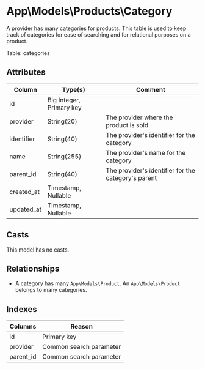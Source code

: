 # App\Models\Products\Category

A provider has many categories for products. This table is used to keep track of categories for ease of searching and for relational purposes on a product.

Table: categories

## Attributes
| Column     | Type(s)                  | Comment                                             |
| ---------- | ------------------------ | --------------------------------------------------- |
| id         | Big Integer, Primary key |
| provider   | String(20)               | The provider where the product is sold              |
| identifier | String(40)               | The provider's identifier for the category          |
| name       | String(255)              | The provider's name for the category                |
| parent_id  | String(40)               | The provider's identifier for the category's parent |
| created_at | Timestamp, Nullable      |
| updated_at | Timestamp, Nullable      |

## Casts
This model has no casts.

## Relationships
- A category has many `App\Models\Product`. An `App\Models\Product` belongs to many categories.

## Indexes
| Columns   | Reason                  |
| --------- | ----------------------- |
| id        | Primary key             |
| provider  | Common search parameter |
| parent_id | Common search parameter |
